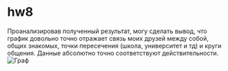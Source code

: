 # hw8
Проанализировав полученный результат, могу сделать вывод, что график довольно точно отражает связь моих друзей между собой, общих знакомых, точки пересечения (школа, университет и тд) и круги общения. Данные абсолютно точно соответствуют действительности.
![Граф](https://drive.google.com/file/d/1qdfff5Rlu-YctAfVTTT3NRT4Gy379DtY/view?usp=sharing)
